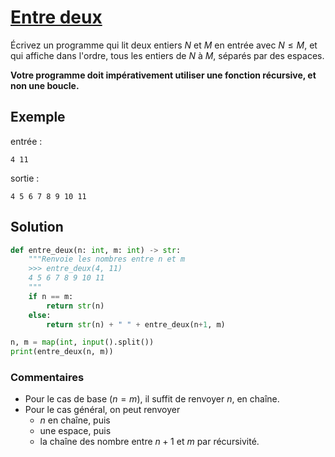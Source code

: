 # [Entre deux](http://www.france-ioi.org/algo/task.php?idChapter=513&idTask=510)



Écrivez un programme qui lit deux entiers $N$ et $M$ en entrée avec $N \leqslant M$, et qui affiche dans l'ordre, tous les entiers de $N$ à $M$, séparés par des espaces.

**Votre programme doit impérativement utiliser une fonction récursive, et non une boucle.**

## Exemple

entrée :

    4 11

sortie :

    4 5 6 7 8 9 10 11

## Solution

```python
def entre_deux(n: int, m: int) -> str:
    """Renvoie les nombres entre n et m
    >>> entre_deux(4, 11)
    4 5 6 7 8 9 10 11
    """
    if n == m:
        return str(n)
    else:
        return str(n) + " " + entre_deux(n+1, m)

n, m = map(int, input().split())
print(entre_deux(n, m))
```

### Commentaires
* Pour le cas de base ($n = m$), il suffit de renvoyer $n$, en chaîne.
* Pour le cas général, on peut renvoyer
    * $n$ en chaîne, puis
    * une espace, puis
    * la chaîne des nombre entre $n+1$ et $m$ par récursivité.
